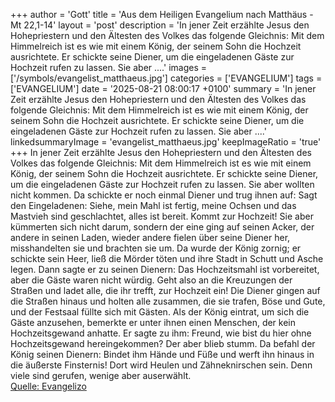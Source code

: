 +++
author = 'Gott'
title = 'Aus dem Heiligen Evangelium nach Matthäus - Mt 22,1-14'
layout = 'post'
description = 'In jener Zeit erzählte Jesus den Hohepriestern und den Ältesten des Volkes das folgende Gleichnis: Mit dem Himmelreich ist es wie mit einem König, der seinem Sohn die Hochzeit ausrichtete. Er schickte seine Diener, um die eingeladenen Gäste zur Hochzeit rufen zu lassen. Sie aber ....'
images = ['/symbols/evangelist_matthaeus.jpg']
categories = ['EVANGELIUM']
tags = ['EVANGELIUM']
date = '2025-08-21 08:00:17 +0100'
summary = 'In jener Zeit erzählte Jesus den Hohepriestern und den Ältesten des Volkes das folgende Gleichnis: Mit dem Himmelreich ist es wie mit einem König, der seinem Sohn die Hochzeit ausrichtete. Er schickte seine Diener, um die eingeladenen Gäste zur Hochzeit rufen zu lassen. Sie aber ....'
linkedsummaryImage = 'evangelist_matthaeus.jpg'
keepImageRatio = 'true'
+++
In jener Zeit erzählte Jesus den Hohepriestern und den Ältesten des Volkes das folgende Gleichnis:
Mit dem Himmelreich ist es wie mit einem König, der seinem Sohn die Hochzeit ausrichtete.
Er schickte seine Diener, um die eingeladenen Gäste zur Hochzeit rufen zu lassen. Sie aber wollten nicht kommen.<!--more-->
Da schickte er noch einmal Diener und trug ihnen auf: Sagt den Eingeladenen: Siehe, mein Mahl ist fertig, meine Ochsen und das Mastvieh sind geschlachtet, alles ist bereit. Kommt zur Hochzeit!
Sie aber kümmerten sich nicht darum, sondern der eine ging auf seinen Acker, der andere in seinen Laden,
wieder andere fielen über seine Diener her, misshandelten sie und brachten sie um.
Da wurde der König zornig; er schickte sein Heer, ließ die Mörder töten und ihre Stadt in Schutt und Asche legen.
Dann sagte er zu seinen Dienern: Das Hochzeitsmahl ist vorbereitet, aber die Gäste waren nicht würdig.
Geht also an die Kreuzungen der Straßen und ladet alle, die ihr trefft, zur Hochzeit ein!
Die Diener gingen auf die Straßen hinaus und holten alle zusammen, die sie trafen, Böse und Gute, und der Festsaal füllte sich mit Gästen.
Als der König eintrat, um sich die Gäste anzusehen, bemerkte er unter ihnen einen Menschen, der kein Hochzeitsgewand anhatte.
Er sagte zu ihm: Freund, wie bist du hier ohne Hochzeitsgewand hereingekommen? Der aber blieb stumm.
Da befahl der König seinen Dienern: Bindet ihm Hände und Füße und werft ihn hinaus in die äußerste Finsternis! Dort wird Heulen und Zähneknirschen sein.
Denn viele sind gerufen, wenige aber auserwählt.<br> [Quelle: Evangelizo](https://evangeliumtagfuertag.org/DE/gospel)